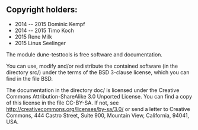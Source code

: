 Copyright holders:
------------------

* 2014 -- 2015 Dominic Kempf
* 2014 -- 2015 Timo Koch
* 2015         Rene Milk
* 2015         Linus Seelinger

The module dune-testtools is free software and documentation.

You can use, modify and/or redistribute the contained software (in the directory
src/) under the terms of the BSD 3-clause license, which you can find in the
file BSD.

The documentation in the directory doc/ is licensed under the Creative Commons
Attribution-ShareAlike 3.0 Unported License. You can find a copy of this license
in the file CC-BY-SA. If not, see http://creativecommons.org/licenses/by-sa/3.0/
or send a letter to Creative Commons, 444 Castro Street, Suite 900, Mountain
View, California, 94041, USA.
